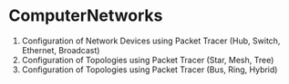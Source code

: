 # ComputerNetworks
1. Configuration of Network Devices using Packet Tracer (Hub, Switch, Ethernet, Broadcast)
2. Configuration of Topologies using Packet Tracer (Star, Mesh, Tree)
3. Configuration of Topologies using Packet Tracer (Bus, Ring, Hybrid)
